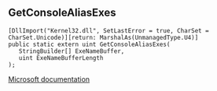 ## GetConsoleAliasExes

```
[DllImport("Kernel32.dll", SetLastError = true, CharSet = CharSet.Unicode)][return: MarshalAs(UnmanagedType.U4)]
public static extern uint GetConsoleAliasExes(
   StringBuilder[] ExeNameBuffer,
   uint ExeNameBufferLength
);
```

[Microsoft documentation](https://docs.microsoft.com/en-us/windows/console/getconsolealiasexes)
